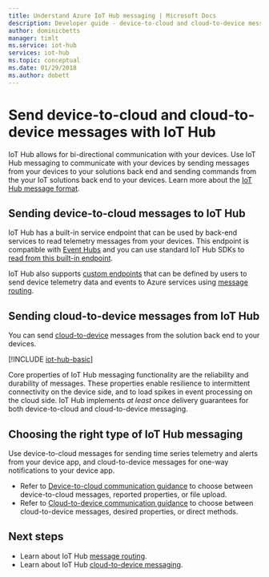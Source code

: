 ```yaml
---
title: Understand Azure IoT Hub messaging | Microsoft Docs
description: Developer guide - device-to-cloud and cloud-to-device messaging with IoT Hub. Includes information about message formats and supported communications protocols.
author: dominicbetts
manager: timlt
ms.service: iot-hub
services: iot-hub
ms.topic: conceptual
ms.date: 01/29/2018
ms.author: dobett
---
```


# Send device-to-cloud and cloud-to-device messages with IoT Hub

IoT Hub allows for bi-directional communication with your devices. Use IoT Hub messaging to communicate with your devices by sending messages from your devices to your solutions back end and sending commands from the your IoT solutions back end to your devices. Learn more about the [IoT Hub message format](../iot-hub/iot-hub-devguide-messages-construct.md).

## Sending device-to-cloud messages to IoT Hub

IoT Hub has a built-in service endpoint that can be used by back-end services to read telemetry messages from your devices. This endpoint is compatible with [Event Hubs](https://docs.microsoft.com/azure/event-hubs/) and you can use standard IoT Hub SDKs to [read from this built-in endpoint]((https://docs.microsoft.com/azure/iot-hub/iot-hub-devguide-messages-read-builtin)).

IoT Hub also supports [custom endpoints](https://docs.microsoft.com/azure/iot-hub/iot-hub-devguide-endpoints#custom-endpoints) that can be defined by users to send device telemetry data and events to Azure services using [message routing](iot-hub-devguide-messages-d2c.md).

## Sending cloud-to-device messages from IoT Hub

You can send [cloud-to-device](iot-hub-devguide-messages-c2d.md) messages from the solution back end to your devices.

[!INCLUDE [iot-hub-basic](../../includes/iot-hub-basic-partial.md)]

Core properties of IoT Hub messaging functionality are the reliability and durability of messages. These properties enable resilience to intermittent connectivity on the device side, and to load spikes in event processing on the cloud side. IoT Hub implements *at least once* delivery guarantees for both device-to-cloud and cloud-to-device messaging.

## Choosing the right type of IoT Hub messaging

Use device-to-cloud messages for sending time series telemetry and alerts from your device app, and cloud-to-device messages for one-way notifications to your device app.

* Refer to [Device-to-cloud communication guidance](https://docs.microsoft.com/azure/iot-hub/iot-hub-devguide-d2c-guidance) to choose between device-to-cloud messages, reported properties, or file upload.
* Refer to [Cloud-to-device communication guidance](https://docs.microsoft.com/azure/iot-hub/iot-hub-devguide-c2d-guidance) to choose between cloud-to-device messages, desired properties, or direct methods.

## Next steps

* Learn about IoT Hub [message routing](iot-hub-devguide-messages-d2c.md).
* Learn about IoT Hub [cloud-to-device messaging](iot-hub-devguide-messages-c2d.md).
